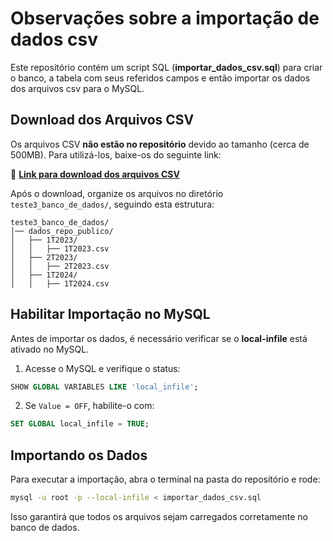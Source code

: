 # Observações sobre a importação de dados csv

Este repositório contém um script SQL (**importar_dados_csv.sql**) para criar o banco, a tabela com seus referidos campos e então importar os dados dos arquivos csv para o MySQL.

## Download dos Arquivos CSV

Os arquivos CSV **não estão no repositório** devido ao tamanho (cerca de 500MB). Para utilizá-los, baixe-os do seguinte link:

🔗 **[Link para download dos arquivos CSV](https://dadosabertos.ans.gov.br/FTP/PDA/demonstracoes_contabeis/)**

Após o download, organize os arquivos no diretório `teste3_banco_de_dados/`, seguindo esta estrutura:

```
teste3_banco_de_dados/
│── dados_repo_publico/
│   ├── 1T2023/
│   │   ├── 1T2023.csv
│   ├── 2T2023/
│   │   ├── 2T2023.csv
│   ├── 1T2024/
│   │   ├── 1T2024.csv
```

## Habilitar Importação no MySQL

Antes de importar os dados, é necessário verificar se o **local-infile** está ativado no MySQL.

1. Acesse o MySQL e verifique o status:

```sql
SHOW GLOBAL VARIABLES LIKE 'local_infile';
```

2. Se `Value = OFF`, habilite-o com:

```sql
SET GLOBAL local_infile = TRUE;
```

## Importando os Dados

Para executar a importação, abra o terminal na pasta do repositório e rode:

```sh
mysql -u root -p --local-infile < importar_dados_csv.sql
```

Isso garantirá que todos os arquivos sejam carregados corretamente no banco de dados.
